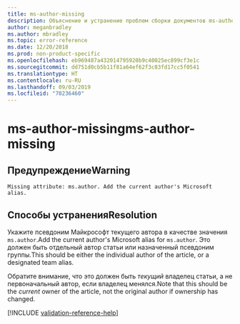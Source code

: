 ```yaml
---
title: ms-author-missing
description: Объяснение и устранение проблем сборки документов ms-author-missing
author: meganbradley
ms.author: mbradley
ms.topic: error-reference
ms.date: 12/20/2018
ms.prod: non-product-specific
ms.openlocfilehash: eb969487a432014795920b9c40025ec899cf3e1c
ms.sourcegitcommit: dd751d0cb5b11f81a64ef62f3c83fd17cc5f0541
ms.translationtype: HT
ms.contentlocale: ru-RU
ms.lasthandoff: 09/03/2019
ms.locfileid: "70236460"
---
```

# <a name="ms-author-missing"></a><span data-ttu-id="7fff6-103">ms-author-missing</span><span class="sxs-lookup"><span data-stu-id="7fff6-103">ms-author-missing</span></span>

## <a name="warning"></a><span data-ttu-id="7fff6-104">Предупреждение</span><span class="sxs-lookup"><span data-stu-id="7fff6-104">Warning</span></span>

`Missing attribute: ms.author. Add the current author's Microsoft alias.`

## <a name="resolution"></a><span data-ttu-id="7fff6-105">Способы устранения</span><span class="sxs-lookup"><span data-stu-id="7fff6-105">Resolution</span></span>

<span data-ttu-id="7fff6-106">Укажите псевдоним Майкрософт текущего автора в качестве значения `ms.author`.</span><span class="sxs-lookup"><span data-stu-id="7fff6-106">Add the current author's Microsoft alias for `ms.author`.</span></span> <span data-ttu-id="7fff6-107">Это должен быть отдельный автор статьи или назначенный псевдоним группы.</span><span class="sxs-lookup"><span data-stu-id="7fff6-107">This should be either the individual author of the article, or a designated team alias.</span></span>

<span data-ttu-id="7fff6-108">Обратите внимание, что это должен быть *текущий* владелец статьи, а не первоначальный автор, если владелец менялся.</span><span class="sxs-lookup"><span data-stu-id="7fff6-108">Note that this should be the *current* owner of the article, not the original author if ownership has changed.</span></span>

<!--make sure to add this file to your includes folder and verify the path-->
[!INCLUDE [validation-reference-help](includes/validation-reference-help.md)]
